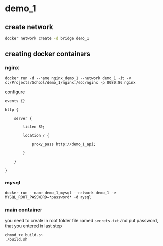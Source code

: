 # demo_1

## create network

```bash
docker network create -d bridge demo_1
```

## creating docker containers

### nginx

```
docker run -d --name nginx_demo_1 --network demo_1 -it -v c:/Projects/School/demo_1/nginx:/etc/nginx -p 8080:80 nginx
```

configure 
```
events {}

http {

    server {

        listen 80;

        location / {

            proxy_pass http://demo_1_api;

        }

    }

}

```

### mysql
```
docker run --name demo_1_mysql --network demo_1 -e MYSQL_ROOT_PASSWORD=*password* -d mysql
```

### main container
you need to create in root folder file named `secrets.txt` and put password, that you entered in last step
```
chmod +x build.sh
./build.sh
```
